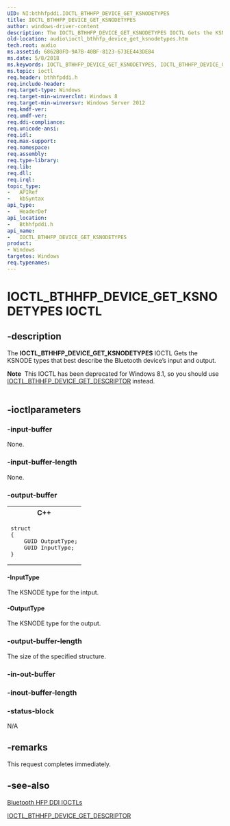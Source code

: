 ```yaml
---
UID: NI:bthhfpddi.IOCTL_BTHHFP_DEVICE_GET_KSNODETYPES
title: IOCTL_BTHHFP_DEVICE_GET_KSNODETYPES
author: windows-driver-content
description: The IOCTL_BTHHFP_DEVICE_GET_KSNODETYPES IOCTL Gets the KSNODE types that best describe the Bluetooth device’s input and output.
old-location: audio\ioctl_bthhfp_device_get_ksnodetypes.htm
tech.root: audio
ms.assetid: 6862B0FD-9A7B-40BF-8123-673EE443DE84
ms.date: 5/8/2018
ms.keywords: IOCTL_BTHHFP_DEVICE_GET_KSNODETYPES, IOCTL_BTHHFP_DEVICE_GET_KSNODETYPES control, IOCTL_BTHHFP_DEVICE_GET_KSNODETYPES control code [Audio Devices], audio.ioctl_bthhfp_device_get_ksnodetypes, bthhfpddi/IOCTL_BTHHFP_DEVICE_GET_KSNODETYPES
ms.topic: ioctl
req.header: bthhfpddi.h
req.include-header: 
req.target-type: Windows
req.target-min-winverclnt: Windows 8
req.target-min-winversvr: Windows Server 2012
req.kmdf-ver: 
req.umdf-ver: 
req.ddi-compliance: 
req.unicode-ansi: 
req.idl: 
req.max-support: 
req.namespace: 
req.assembly: 
req.type-library: 
req.lib: 
req.dll: 
req.irql: 
topic_type:
-	APIRef
-	kbSyntax
api_type:
-	HeaderDef
api_location:
-	Bthhfpddi.h
api_name:
-	IOCTL_BTHHFP_DEVICE_GET_KSNODETYPES
product:
- Windows
targetos: Windows
req.typenames: 
---
```


# IOCTL_BTHHFP_DEVICE_GET_KSNODETYPES IOCTL


## -description


The <b>IOCTL_BTHHFP_DEVICE_GET_KSNODETYPES</b> 
   IOCTL Gets the KSNODE types that best describe the Bluetooth device’s input and output.
<div class="alert"><b>Note</b>  This IOCTL has been deprecated for Windows 8.1, so you should use <a href="https://msdn.microsoft.com/library/windows/hardware/dn265108">IOCTL_BTHHFP_DEVICE_GET_DESCRIPTOR</a> instead.</div><div> </div>

## -ioctlparameters




### -input-buffer

None.


### -input-buffer-length

None.


### -output-buffer

<div class="code"><span codelanguage="ManagedCPlusPlus"><table>
<tr>
<th>C++</th>
</tr>
<tr>
<td>
<pre>struct
{
    GUID OutputType;
    GUID InputType;
}
</pre>
</td>
</tr>
</table></span></div>

#### -InputType
 The KSNODE type for the intput.


#### -OutputType
 The KSNODE type for the output.


### -output-buffer-length

The size of the specified structure.


### -in-out-buffer








### -inout-buffer-length








### -status-block

N/A


## -remarks



This request completes immediately.




## -see-also




<a href="https://msdn.microsoft.com/library/windows/hardware/dn302027">Bluetooth HFP DDI IOCTLs</a>



<a href="https://msdn.microsoft.com/library/windows/hardware/dn265108">IOCTL_BTHHFP_DEVICE_GET_DESCRIPTOR</a>
 

 

